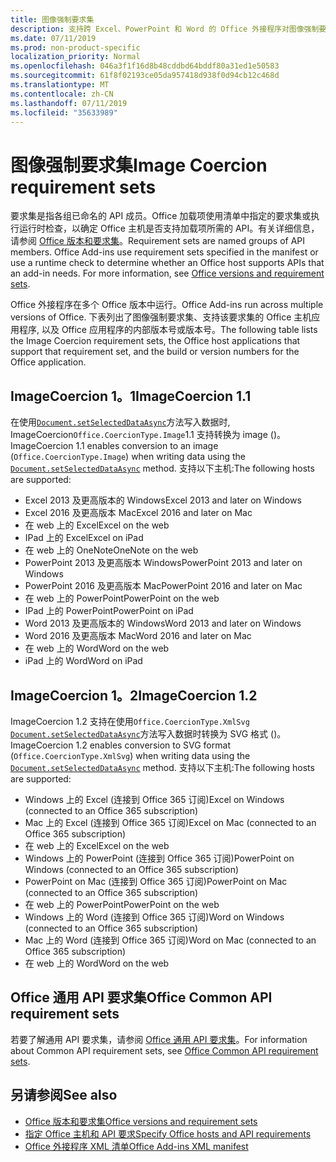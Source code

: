```yaml
---
title: 图像强制要求集
description: 支持跨 Excel、PowerPoint 和 Word 的 Office 外接程序对图像强制要求集的支持。
ms.date: 07/11/2019
ms.prod: non-product-specific
localization_priority: Normal
ms.openlocfilehash: 046a3f1f16d8b48cddbd64bddf80a31ed1e50583
ms.sourcegitcommit: 61f8f02193ce05da957418d938f0d94cb12c468d
ms.translationtype: MT
ms.contentlocale: zh-CN
ms.lasthandoff: 07/11/2019
ms.locfileid: "35633989"
---
```

# <a name="image-coercion-requirement-sets"></a><span data-ttu-id="69960-103">图像强制要求集</span><span class="sxs-lookup"><span data-stu-id="69960-103">Image Coercion requirement sets</span></span>

<span data-ttu-id="69960-p101">要求集是指各组已命名的 API 成员。Office 加载项使用清单中指定的要求集或执行运行时检查，以确定 Office 主机是否支持加载项所需的 API。有关详细信息，请参阅 [Office 版本和要求集](/office/dev/add-ins/develop/office-versions-and-requirement-sets)。</span><span class="sxs-lookup"><span data-stu-id="69960-p101">Requirement sets are named groups of API members. Office Add-ins use requirement sets specified in the manifest or use a runtime check to determine whether an Office host supports APIs that an add-in needs. For more information, see [Office versions and requirement sets](/office/dev/add-ins/develop/office-versions-and-requirement-sets).</span></span>

<span data-ttu-id="69960-107">Office 外接程序在多个 Office 版本中运行。</span><span class="sxs-lookup"><span data-stu-id="69960-107">Office Add-ins run across multiple versions of Office.</span></span> <span data-ttu-id="69960-108">下表列出了图像强制要求集、支持该要求集的 Office 主机应用程序, 以及 Office 应用程序的内部版本号或版本号。</span><span class="sxs-lookup"><span data-stu-id="69960-108">The following table lists the Image Coercion requirement sets, the Office host applications that support that requirement set, and the build or version numbers for the Office application.</span></span>

## <a name="imagecoercion-11"></a><span data-ttu-id="69960-109">ImageCoercion 1。1</span><span class="sxs-lookup"><span data-stu-id="69960-109">ImageCoercion 1.1</span></span>

<span data-ttu-id="69960-110">在使用[`Document.setSelectedDataAsync`](/javascript/api/office/document#setselecteddataasync-data--options--callback-)方法写入数据时, ImageCoercion`Office.CoercionType.Image`1.1 支持转换为 image ()。</span><span class="sxs-lookup"><span data-stu-id="69960-110">ImageCoercion 1.1 enables conversion to an image (`Office.CoercionType.Image`) when writing data using the [`Document.setSelectedDataAsync`](/javascript/api/office/document#setselecteddataasync-data--options--callback-) method.</span></span> <span data-ttu-id="69960-111">支持以下主机:</span><span class="sxs-lookup"><span data-stu-id="69960-111">The following hosts are supported:</span></span>

- <span data-ttu-id="69960-112">Excel 2013 及更高版本的 Windows</span><span class="sxs-lookup"><span data-stu-id="69960-112">Excel 2013 and later on Windows</span></span>
- <span data-ttu-id="69960-113">Excel 2016 及更高版本 Mac</span><span class="sxs-lookup"><span data-stu-id="69960-113">Excel 2016 and later on Mac</span></span>
- <span data-ttu-id="69960-114">在 web 上的 Excel</span><span class="sxs-lookup"><span data-stu-id="69960-114">Excel on the web</span></span>
- <span data-ttu-id="69960-115">IPad 上的 Excel</span><span class="sxs-lookup"><span data-stu-id="69960-115">Excel on iPad</span></span>
- <span data-ttu-id="69960-116">在 web 上的 OneNote</span><span class="sxs-lookup"><span data-stu-id="69960-116">OneNote on the web</span></span>
- <span data-ttu-id="69960-117">PowerPoint 2013 及更高版本 Windows</span><span class="sxs-lookup"><span data-stu-id="69960-117">PowerPoint 2013 and later on Windows</span></span>
- <span data-ttu-id="69960-118">PowerPoint 2016 及更高版本 Mac</span><span class="sxs-lookup"><span data-stu-id="69960-118">PowerPoint 2016 and later on Mac</span></span>
- <span data-ttu-id="69960-119">在 web 上的 PowerPoint</span><span class="sxs-lookup"><span data-stu-id="69960-119">PowerPoint on the web</span></span>
- <span data-ttu-id="69960-120">IPad 上的 PowerPoint</span><span class="sxs-lookup"><span data-stu-id="69960-120">PowerPoint on iPad</span></span>
- <span data-ttu-id="69960-121">Word 2013 及更高版本的 Windows</span><span class="sxs-lookup"><span data-stu-id="69960-121">Word 2013 and later on Windows</span></span>
- <span data-ttu-id="69960-122">Word 2016 及更高版本 Mac</span><span class="sxs-lookup"><span data-stu-id="69960-122">Word 2016 and later on Mac</span></span>
- <span data-ttu-id="69960-123">在 web 上的 Word</span><span class="sxs-lookup"><span data-stu-id="69960-123">Word on the web</span></span>
- <span data-ttu-id="69960-124">iPad 上的 Word</span><span class="sxs-lookup"><span data-stu-id="69960-124">Word on iPad</span></span>

## <a name="imagecoercion-12"></a><span data-ttu-id="69960-125">ImageCoercion 1。2</span><span class="sxs-lookup"><span data-stu-id="69960-125">ImageCoercion 1.2</span></span>

<span data-ttu-id="69960-126">ImageCoercion 1.2 支持在使用`Office.CoercionType.XmlSvg` [`Document.setSelectedDataAsync`](/javascript/api/office/document#setselecteddataasync-data--options--callback-)方法写入数据时转换为 SVG 格式 ()。</span><span class="sxs-lookup"><span data-stu-id="69960-126">ImageCoercion 1.2 enables conversion to SVG format (`Office.CoercionType.XmlSvg`) when writing data using the [`Document.setSelectedDataAsync`](/javascript/api/office/document#setselecteddataasync-data--options--callback-) method.</span></span> <span data-ttu-id="69960-127">支持以下主机:</span><span class="sxs-lookup"><span data-stu-id="69960-127">The following hosts are supported:</span></span>

- <span data-ttu-id="69960-128">Windows 上的 Excel (连接到 Office 365 订阅)</span><span class="sxs-lookup"><span data-stu-id="69960-128">Excel on Windows (connected to an Office 365 subscription)</span></span>
- <span data-ttu-id="69960-129">Mac 上的 Excel (连接到 Office 365 订阅)</span><span class="sxs-lookup"><span data-stu-id="69960-129">Excel on Mac (connected to an Office 365 subscription)</span></span>
- <span data-ttu-id="69960-130">在 web 上的 Excel</span><span class="sxs-lookup"><span data-stu-id="69960-130">Excel on the web</span></span>
- <span data-ttu-id="69960-131">Windows 上的 PowerPoint (连接到 Office 365 订阅)</span><span class="sxs-lookup"><span data-stu-id="69960-131">PowerPoint on Windows (connected to an Office 365 subscription)</span></span>
- <span data-ttu-id="69960-132">PowerPoint on Mac (连接到 Office 365 订阅)</span><span class="sxs-lookup"><span data-stu-id="69960-132">PowerPoint on Mac (connected to an Office 365 subscription)</span></span>
- <span data-ttu-id="69960-133">在 web 上的 PowerPoint</span><span class="sxs-lookup"><span data-stu-id="69960-133">PowerPoint on the web</span></span>
- <span data-ttu-id="69960-134">Windows 上的 Word (连接到 Office 365 订阅)</span><span class="sxs-lookup"><span data-stu-id="69960-134">Word on Windows (connected to an Office 365 subscription)</span></span>
- <span data-ttu-id="69960-135">Mac 上的 Word (连接到 Office 365 订阅)</span><span class="sxs-lookup"><span data-stu-id="69960-135">Word on Mac (connected to an Office 365 subscription)</span></span>
- <span data-ttu-id="69960-136">在 web 上的 Word</span><span class="sxs-lookup"><span data-stu-id="69960-136">Word on the web</span></span>

## <a name="office-common-api-requirement-sets"></a><span data-ttu-id="69960-137">Office 通用 API 要求集</span><span class="sxs-lookup"><span data-stu-id="69960-137">Office Common API requirement sets</span></span>

<span data-ttu-id="69960-138">若要了解通用 API 要求集，请参阅 [Office 通用 API 要求集](office-add-in-requirement-sets.md)。</span><span class="sxs-lookup"><span data-stu-id="69960-138">For information about Common API requirement sets, see [Office Common API requirement sets](office-add-in-requirement-sets.md).</span></span>

## <a name="see-also"></a><span data-ttu-id="69960-139">另请参阅</span><span class="sxs-lookup"><span data-stu-id="69960-139">See also</span></span>

- [<span data-ttu-id="69960-140">Office 版本和要求集</span><span class="sxs-lookup"><span data-stu-id="69960-140">Office versions and requirement sets</span></span>](/office/dev/add-ins/develop/office-versions-and-requirement-sets)
- [<span data-ttu-id="69960-141">指定 Office 主机和 API 要求</span><span class="sxs-lookup"><span data-stu-id="69960-141">Specify Office hosts and API requirements</span></span>](/office/dev/add-ins/develop/specify-office-hosts-and-api-requirements)
- [<span data-ttu-id="69960-142">Office 外接程序 XML 清单</span><span class="sxs-lookup"><span data-stu-id="69960-142">Office Add-ins XML manifest</span></span>](/office/dev/add-ins/develop/add-in-manifests)
